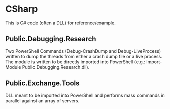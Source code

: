 # CSharp
This is C# code (often a DLL) for reference/example.

## Public.Debugging.Research
Two PowerShell Commands (Debug-CrashDump and Debug-LiveProcess) written to dump the threads from either a crash dump file or a live process. The module is written to be directly imported into PowerShell (e.g.: Import-Module Public.Debugging.Research.dll).

## Public.Exchange.Tools
DLL meant to be imported into PowerShell and performs mass commands in parallel against an array of servers.
